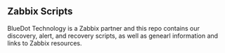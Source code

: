 ## Zabbix Scripts ##

BlueDot Technology is a Zabbix partner and this repo contains our discovery, alert, and recovery scripts, as well as genearl information and links to Zabbix resources.
